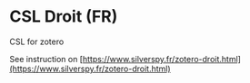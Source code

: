# CSL Droit (FR)
CSL for zotero 

See instruction on [https://www.silverspy.fr/zotero-droit.html](https://www.silverspy.fr/zotero-droit.html)
